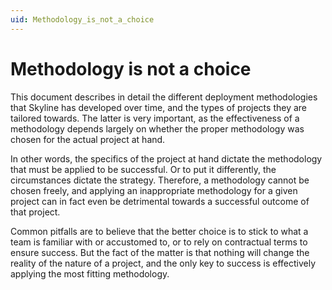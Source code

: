 ```yaml
---
uid: Methodology_is_not_a_choice
---
```


# Methodology is not a choice

This document describes in detail the different deployment methodologies that Skyline has developed over time, and the types of projects they are tailored towards. The latter is very important, as the effectiveness of a methodology depends largely on whether the proper methodology was chosen for the actual project at hand.

In other words, the specifics of the project at hand dictate the methodology that must be applied to be successful. Or to put it differently, the circumstances dictate the strategy. Therefore, a methodology cannot be chosen freely, and applying an inappropriate methodology for a given project can in fact even be detrimental towards a successful outcome of that project.

Common pitfalls are to believe that the better choice is to stick to what a team is familiar with or accustomed to, or to rely on contractual terms to ensure success. But the fact of the matter is that nothing will change the reality of the nature of a project, and the only key to success is effectively applying the most fitting methodology.

